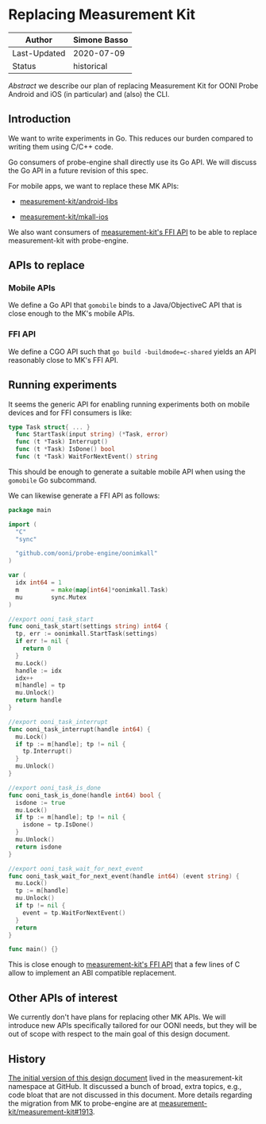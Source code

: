 # Replacing Measurement Kit

| Author       | Simone Basso |
|--------------|--------------|
| Last-Updated | 2020-07-09   |
| Status       | historical   |

*Abstract* we describe our plan of replacing Measurement Kit for OONI
Probe Android and iOS (in particular) and (also) the CLI.

## Introduction

We want to write experiments in Go. This reduces our burden
compared to writing them using C/C++ code.

Go consumers of probe-engine shall directly use its Go API. We
will discuss the Go API in a future revision of this spec.

For mobile apps, we want to replace these MK APIs:

- [measurement-kit/android-libs](https://github.com/measurement-kit/android-libs)

- [measurement-kit/mkall-ios](https://github.com/measurement-kit/mkall-ios)

We also want consumers of [measurement-kit's FFI API](https://git.io/Jv4Rv)
to be able to replace measurement-kit with probe-engine.

## APIs to replace

### Mobile APIs

We define a Go API that `gomobile` binds to a Java/ObjectiveC
API that is close enough to the MK's mobile APIs.

### FFI API

We define a CGO API such that `go build -buildmode=c-shared`
yields an API reasonably close to MK's FFI API.

## Running experiments

It seems the generic API for enabling running experiments both on
mobile devices and for FFI consumers is like:

```Go
type Task struct{ ... }
  func StartTask(input string) (*Task, error)
  func (t *Task) Interrupt()
  func (t *Task) IsDone() bool
  func (t *Task) WaitForNextEvent() string
```

This should be enough to generate a suitable mobile API when
using the `gomobile` Go subcommand.

We can likewise generate a FFI API as follows:

```Go
package main

import (
  "C"
  "sync"

  "github.com/ooni/probe-engine/oonimkall"
)

var (
  idx int64 = 1
  m         = make(map[int64]*oonimkall.Task)
  mu        sync.Mutex
)

//export ooni_task_start
func ooni_task_start(settings string) int64 {
  tp, err := oonimkall.StartTask(settings)
  if err != nil {
    return 0
  }
  mu.Lock()
  handle := idx
  idx++
  m[handle] = tp
  mu.Unlock()
  return handle
}

//export ooni_task_interrupt
func ooni_task_interrupt(handle int64) {
  mu.Lock()
  if tp := m[handle]; tp != nil {
    tp.Interrupt()
  }
  mu.Unlock()
}

//export ooni_task_is_done
func ooni_task_is_done(handle int64) bool {
  isdone := true
  mu.Lock()
  if tp := m[handle]; tp != nil {
    isdone = tp.IsDone()
  }
  mu.Unlock()
  return isdone
}

//export ooni_task_wait_for_next_event
func ooni_task_wait_for_next_event(handle int64) (event string) {
  mu.Lock()
  tp := m[handle]
  mu.Unlock()
  if tp != nil {
    event = tp.WaitForNextEvent()
  }
  return
}

func main() {}
```

This is close enough to [measurement-kit's FFI API](https://git.io/Jv4Rv) that
a few lines of C allow to implement an ABI compatible replacement.

## Other APIs of interest

We currently don't have plans for replacing other MK APIs. We will introduce
new APIs specifically tailored for our OONI needs, but they will be out of
scope with respect to the main goal of this design document.

## History

[The initial version of this design document](
https://github.com/measurement-kit/engine/blob/master/DESIGN.md)
lived in the measurement-kit namespace at GitHub. It discussed
a bunch of broad, extra topics, e.g., code bloat that are not
discussed in this document. More details regarding the migration
from MK to probe-engine are at [measurement-kit/measurement-kit#1913](
https://github.com/measurement-kit/measurement-kit/issues/1913).
